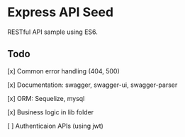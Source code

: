 Express API Seed
================

RESTful API sample using ES6.


## Todo


[x] Common error handling (404, 500)

[x] Documentation: swagger, swagger-ui, swagger-parser

[x] ORM: Sequelize, mysql

[x] Business logic in lib folder

[ ] Authenticaion APIs (using jwt)


 


